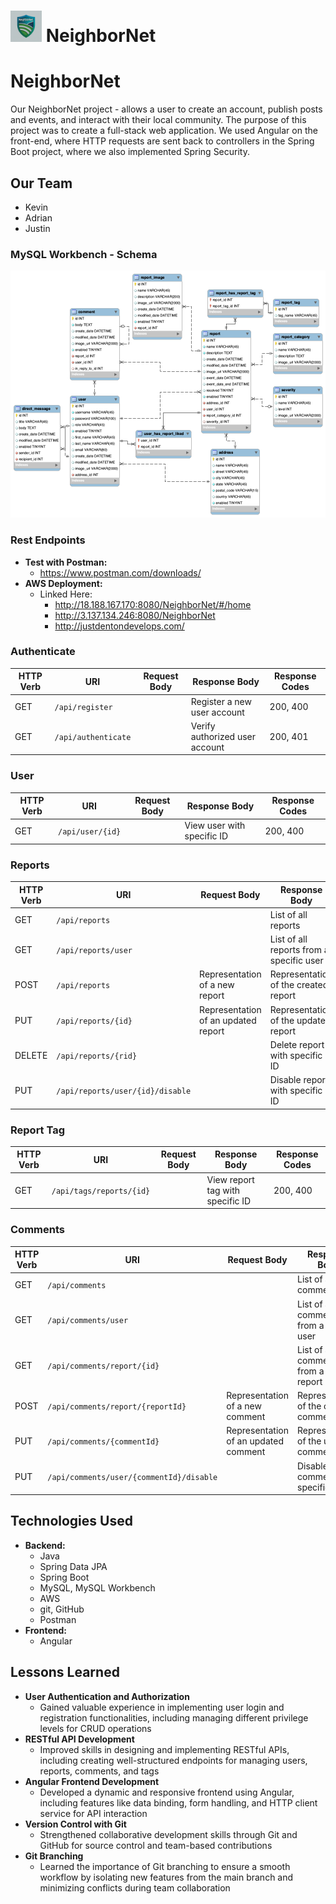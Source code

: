 # <img src="./images/NeighborNet_logo_generated_Gemini1.jpeg" alt="NeighborNet logo" width="50"/> **NeighborNet** 

# NeighborNet

<!-- ## **Overview**    -->

Our NeighborNet project - allows a user to create an account, publish posts and events, and interact with their local community. The purpose of this project was to create a full-stack web application. We used Angular on the front-end, where HTTP requests are sent back to controllers in the Spring Boot project, where we also implemented Spring Security. 

## **Our Team**
- Kevin
- Adrian
- Justin


### **MySQL Workbench - Schema**

![Database Schema](./images/ERD_NeighborNet.png)
<!-- INSERT SCHEMA PNG -->


### **Rest Endpoints**
- **Test with Postman:**
  - https://www.postman.com/downloads/
- **AWS Deployment:**  
  - Linked Here: 
    - http://18.188.167.170:8080/NeighborNet/#/home
    - http://3.137.134.246:8080/NeighborNet
    - http://justdentondevelops.com/


### Authenticate
| HTTP Verb | URI                                         | Request Body                             | Response Body                                  | Response Codes  |
|-----------|---------------------------------------------|------------------------------------------|------------------------------------------------|-----------------|
| GET       | `/api/register`                             |                                          | Register a new user account                    | 200, 400       |
| GET       | `/api/authenticate`                         |                                          | Verify authorized user account                 | 200, 401        |

### User
| HTTP Verb | URI                                         | Request Body                             | Response Body                                  | Response Codes  |
|-----------|---------------------------------------------|------------------------------------------|------------------------------------------------|-----------------|
| GET       | `/api/user/{id}`                            |                                          | View user with specific ID                    | 200, 400       |

### Reports
| HTTP Verb | URI                                         | Request Body                             | Response Body                                  | Response Codes  |
|-----------|---------------------------------------------|------------------------------------------|------------------------------------------------|-----------------|
| GET       | `/api/reports`                              |                                          | List of all reports                            | 200             |
| GET       | `/api/reports/user`                         |                                          | List of all reports from a specific user       | 200, 404        |
| POST      | `/api/reports`                              | Representation of a new report           | Representation of the created report           | 201, 400        |
| PUT       | `/api/reports/{id}`                         | Representation of an updated report      | Representation of the updated report           | 200, 404, 400   |
| DELETE    | `/api/reports/{rid}`                        |                                          | Delete report with specific ID                 | 204, 404, 400   |
| PUT       | `/api/reports/user/{id}/disable`            |                                          | Disable report with specific ID                | 200, 404        |

### Report Tag
| HTTP Verb | URI                                         | Request Body                             | Response Body                                  | Response Codes  |
|-----------|---------------------------------------------|------------------------------------------|------------------------------------------------|-----------------|
| GET       | `/api/tags/reports/{id}`                    |                                          | View report tag with specific ID              | 200, 400       |

### Comments
| HTTP Verb | URI                                         | Request Body                             | Response Body                                  | Response Codes  |
|-----------|---------------------------------------------|------------------------------------------|------------------------------------------------|-----------------|
| GET       | `/api/comments`                             |                                          | List of all comments                           | 200             |
| GET       | `/api/comments/user`                        |                                          | List of all comments from a specific user      | 200, 404        |
| GET       | `/api/comments/report/{id}`                 |                                          | List of all comments from a specific report    | 200, 404        |
| POST      | `/api/comments/report/{reportId}`           | Representation of a new comment          | Representation of the created comment          | 201, 400        |
| PUT       | `/api/comments/{commentId}`                 | Representation of an updated comment     | Representation of the updated comment          | 200, 404, 400   |
| PUT       | `/api/comments/user/{commentId}/disable`    |                                          | Disable comment with specific ID               | 200, 404        |


<!-- ### **Methodologies Used:**
- **RESTful Design**
  - Java REST back-end:  -->


## **Technologies Used**
- **Backend:**
  - Java
  - Spring Data JPA
  - Spring Boot
  - MySQL, MySQL Workbench
  - AWS
  - git, GitHub
  - Postman
- **Frontend:**
  - Angular


## **Lessons Learned** 
- **User Authentication and Authorization**
  - Gained valuable experience in implementing user login and registration functionalities, including managing different privilege levels for CRUD operations
- **RESTful API Development**
  - Improved skills in designing and implementing RESTful APIs, including creating well-structured endpoints for managing users, reports, comments, and tags
- **Angular Frontend Development**
  - Developed a dynamic and responsive frontend using Angular, including features like data binding, form handling, and HTTP client service for API interaction
- **Version Control with Git**
  - Strengthened collaborative development skills through Git and GitHub for source control and team-based contributions
- **Git Branching**
  - Learned the importance of Git branching to ensure a smooth workflow by isolating new features from the main branch and minimizing conflicts during team collaboration


